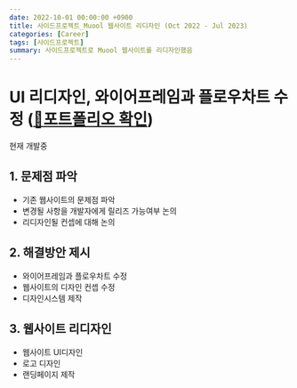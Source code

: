 ```yaml
---
date: 2022-10-01 00:00:00 +0900
title: 사이드프로젝트_Muool 웹사이트 리디자인 (Oct 2022 - Jul 2023)
categories: [Career]
tags: [사이드프로젝트]
summary: 사이드프로젝트로 Muool 웹사이트를 리디자인했음
---
```


# UI 리디자인, 와이어프레임과 플로우차트 수정 ([🔗포트폴리오 확인](url적기))
현재 개발중

## 1. 문제점 파악
- 기존 웹사이트의 문제점 파악
- 변경될 사항을 개발자에게 릴리즈 가능여부 논의
- 리디자인될 컨셉에 대해 논의

## 2. 해결방안 제시
- 와이어프레임과 플로우차트 수정
- 웹사이트의 디자인 컨셉 수정
- 디자인시스템 제작

## 3. 웹사이트 리디자인
- 웹사이트 UI디자인
- 로고 디자인
- 랜딩페이지 제작

